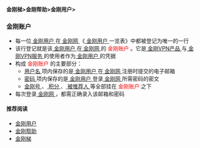 #### 金刚梯>金刚帮助>金刚用户>
### 金刚账户
- 每一位[ 金刚用户 ](https://a2zitpro.github.io/web/kkuser)在[ 金刚网 ](https://a2zitpro.github.io/web/kksitecn)《[ 金刚用户 ](https://a2zitpro.github.io/web/kkuser)一览表》中都被登记为唯一的一行
- 该行登记就是该[ 金刚用户 ](https://a2zitpro.github.io/web/kkuser)在[ 金刚网 ](https://a2zitpro.github.io/web/kksitecn)的<font color="Red"> 金刚账户 </font>。它是[ 金刚VPN产品 ](https://a2zitpro.github.io/web/kkproducts)与[ 金刚VPN服务 ](https://a2zitpro.github.io/web/kkservices)的使用者作为[ 金刚用户 ](https://a2zitpro.github.io/web/kkuser)的凭据
- 构成 <font color="Red"> 金刚账户 </font>的主要部分：<br>
  - [ 用户名 ](https://a2zitpro.github.io/web/kkusername&passwdonkksitecn)项内保存的是[ 金刚用户 ](https://a2zitpro.github.io/web/kkuser)在[ 金刚网 ](https://a2zitpro.github.io/web/kksitecn)注册时提交的电子邮箱
  - [ 密码 ](https://a2zitpro.github.io/web/kkusername&passwdonkksitecn)项内保存的是[ 金刚用户 ](https://a2zitpro.github.io/web/kkuser)登录[ 金刚网 ](https://a2zitpro.github.io/web/kksitecn)所需密码的密文
  - [ 金刚号 ](https://a2zitpro.github.io/web/金刚号)、[ 积分 ](https://a2zitpro.github.io/web/kkpoint)、[ 被推荐人 ](https://a2zitpro.github.io/web/被推荐人)等全部挂在<font color="Red"> 金刚账户 </font>之下
- 每次登录[ 金刚网 ](https://a2zitpro.github.io/web/kksitecn)，都需正确录入该邮箱和密码

#### 推荐阅读
- [金刚用户](https://a2zitpro.github.io/web/list_kkuser)
- [金刚帮助](https://a2zitpro.github.io/web/list_helpkkvpn)
- [金刚梯](https://a2zitpro.github.io/web/dlb)
